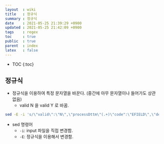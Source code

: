 ```yaml
---
layout  : wiki
title   : 정규식
summary : 정규식
date    : 2021-05-25 21:39:29 +0900
updated : 2021-05-25 21:42:09 +0900
tags    : regex
toc     : true
public  : true
parent  : index
latex   : false
---
```

* TOC
{:toc}

## 정규식

* 정규식을 이용하여 특정 문자열을 바꾼다. (중간에 아무 문자열이나 들어가도 상관없음) 
  * valid N 을 valid Y 로 바꿈. 

```bash
sed -E -i 's/\"valid\":\"N\",\"processDttm\"(.+)\"code":\"EFIELD\",\"desc\":\"adPurpose is Not Null/\"valid\":\"Y\",\"processDttm\"\1\"code\":\"PASSED\",\"desc\":\"PASSED/g' message_test_file.txt 
```

* sed 명령어
  * `-i`: input 파일을 직접 변경함.
  * `-E`: 정규식을 이용해서 변경함.  

